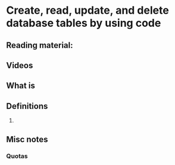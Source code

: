 # Create, read, update, and delete database tables by using code

## Reading material:

## Videos

## What is 

## Definitions
1. 

## Misc notes

### 

### Quotas

